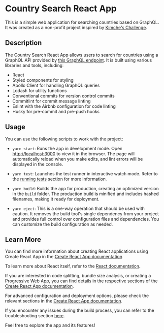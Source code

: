 # Country Search React App

This is a simple web application for searching countries based on GraphQL. It was created as a non-profit project inspired by [Kimche's Challenge](https://github.com/normalhuman01).

## Description

The Country Search React App allows users to search for countries using a GraphQL API provided by [this GraphQL endpoint](https://countries.trevorblades.com/). It is built using various libraries and tools, including:

- React
- Styled components for styling
- Apollo Client for handling GraphQL queries
- Lodash for utility functions
- Conventional commits for version control commits
- Commitlint for commit message linting
- Eslint with the Airbnb configuration for code linting
- Husky for pre-commit and pre-push hooks

## Usage

You can use the following scripts to work with the project:

- `yarn start`: Runs the app in development mode. Open [http://localhost:3000](http://localhost:3000) to view it in the browser. The page will automatically reload when you make edits, and lint errors will be displayed in the console.

- `yarn test`: Launches the test runner in interactive watch mode. Refer to the [running tests](https://facebook.github.io/create-react-app/docs/running-tests) section for more information.

- `yarn build`: Builds the app for production, creating an optimized version in the `build` folder. The production build is minified and includes hashed filenames, making it ready for deployment.

- `yarn eject`: This is a one-way operation that should be used with caution. It removes the build tool's single dependency from your project and provides full control over configuration files and dependencies. You can customize the build configuration as needed.

## Learn More

You can find more information about creating React applications using Create React App in the [Create React App documentation](https://facebook.github.io/create-react-app/docs/getting-started).

To learn more about React itself, refer to the [React documentation](https://reactjs.org/).

If you are interested in code splitting, bundle size analysis, or creating a Progressive Web App, you can find details in the respective sections of the [Create React App documentation](https://facebook.github.io/create-react-app/docs/).

For advanced configuration and deployment options, please check the relevant sections in the [Create React App documentation](https://facebook.github.io/create-react-app/docs/).

If you encounter any issues during the build process, you can refer to the troubleshooting section [here](https://facebook.github.io/create-react-app/docs/troubleshooting#npm-run-build-fails-to-minify).

Feel free to explore the app and its features!
